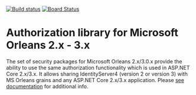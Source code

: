 [![Build status](https://dev.azure.com/asynchub/Orleans.Security/_apis/build/status/Orleans.Security-CI)](https://dev.azure.com/asynchub/Orleans.Security/_build/latest?definitionId=2)
[![Board Status](https://dev.azure.com/asynchub/5a6d822d-5d9b-4d9a-8ce4-23803c42a92f/9b9ae766-6544-4f15-af2d-657f28e5facd/_apis/work/boardbadge/6d266e64-b197-4d7b-93c5-6ba135b22a56?columnOptions=1)](https://dev.azure.com/asynchub/5a6d822d-5d9b-4d9a-8ce4-23803c42a92f/_boards/board/t/9b9ae766-6544-4f15-af2d-657f28e5facd/Microsoft.RequirementCategory)

# Authorization library for Microsoft Orleans 2.x - 3.x

The set of security packages for Microsoft Orleans 2.x/3.0.x provide the ability to use the same authorization functionality which is used in ASP.NET Core 2.x/3.x. It allows sharing IdentityServer4 (version 2 or version 3) with MS Orleans grains and any ASP.NET Core 2.x/3.x application. Please [see documentation](http://orlsec.asynchub.org/) for additional info.
